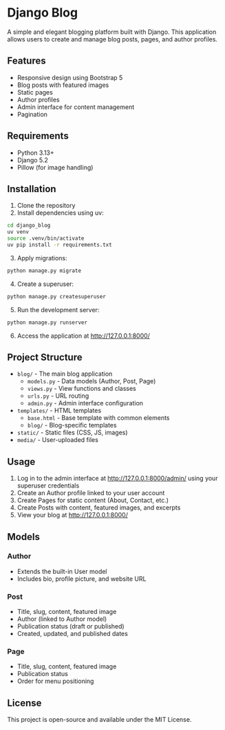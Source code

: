 # Django Blog

A simple and elegant blogging platform built with Django. This application allows users to create and manage blog posts, pages, and author profiles.

## Features

- Responsive design using Bootstrap 5
- Blog posts with featured images
- Static pages
- Author profiles
- Admin interface for content management
- Pagination

## Requirements

- Python 3.13+
- Django 5.2
- Pillow (for image handling)

## Installation

1. Clone the repository
2. Install dependencies using uv:

```bash
cd django_blog
uv venv
source .venv/bin/activate
uv pip install -r requirements.txt
```

3. Apply migrations:

```bash
python manage.py migrate
```

4. Create a superuser:

```bash
python manage.py createsuperuser
```

5. Run the development server:

```bash
python manage.py runserver
```

6. Access the application at http://127.0.0.1:8000/

## Project Structure

- `blog/` - The main blog application
  - `models.py` - Data models (Author, Post, Page)
  - `views.py` - View functions and classes
  - `urls.py` - URL routing
  - `admin.py` - Admin interface configuration
- `templates/` - HTML templates
  - `base.html` - Base template with common elements
  - `blog/` - Blog-specific templates
- `static/` - Static files (CSS, JS, images)
- `media/` - User-uploaded files

## Usage

1. Log in to the admin interface at http://127.0.0.1:8000/admin/ using your superuser credentials
2. Create an Author profile linked to your user account
3. Create Pages for static content (About, Contact, etc.)
4. Create Posts with content, featured images, and excerpts
5. View your blog at http://127.0.0.1:8000/

## Models

### Author
- Extends the built-in User model
- Includes bio, profile picture, and website URL

### Post
- Title, slug, content, featured image
- Author (linked to Author model)
- Publication status (draft or published)
- Created, updated, and published dates

### Page
- Title, slug, content, featured image
- Publication status
- Order for menu positioning

## License

This project is open-source and available under the MIT License.
